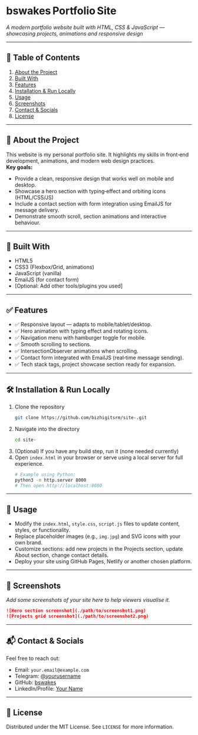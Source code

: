 # bswakes Portfolio Site  
*A modern portfolio website built with HTML, CSS & JavaScript — showcasing projects, animations and responsive design*

---

## 🚀 Table of Contents  
1. [About the Project](#about-the-project)  
2. [Built With](#built-with)  
3. [Features](#features)  
4. [Installation & Run Locally](#installation--run-locally)  
5. [Usage](#usage)  
6. [Screenshots](#screenshots)  
7. [Contact & Socials](#contact--socials)  
8. [License](#license)

---

## 🧠 About the Project  
This website is my personal portfolio site. It highlights my skills in front‑end development, animations, and modern web design practices.  
**Key goals:**  
- Provide a clean, responsive design that works well on mobile and desktop.  
- Showcase a hero section with typing‑effect and orbiting icons (HTML/CSS/JS)  
- Include a contact section with form integration using EmailJS for message delivery.  
- Demonstrate smooth scroll, section animations and interactive behaviour.

---

## 🧰 Built With  
- HTML5  
- CSS3 (Flexbox/Grid, animations)  
- JavaScript (vanilla)  
- EmailJS (for contact form)  
- [Optional: Add other tools/plugins you used]  

---

## ✅ Features  
- ✅ Responsive layout — adapts to mobile/tablet/desktop.  
- ✅ Hero animation with typing effect and rotating icons.  
- ✅ Navigation menu with hamburger toggle for mobile.  
- ✅ Smooth scrolling to sections.  
- ✅ IntersectionObserver animations when scrolling.  
- ✅ Contact form integrated with EmailJS (real‑time message sending).  
- ✅ Tech stack tags, project showcase section ready for expansion.

---

## 🛠️ Installation & Run Locally  
1. Clone the repository  
   ```bash
   git clone https://github.com/bizhigitsrm/site-.git
   ```  
2. Navigate into the directory  
   ```bash
   cd site-
   ```  
3. (Optional) If you have any build step, run it (none needed currently)  
4. Open `index.html` in your browser or serve using a local server for full experience.  
   ```bash
   # Example using Python:
   python3 -m http.server 8000
   # Then open http://localhost:8000  
   ```

---

## 🎯 Usage  
- Modify the `index.html`, `style.css`, `script.js` files to update content, styles, or functionality.  
- Replace placeholder images (e.g., `img.jpg`) and SVG icons with your own brand.  
- Customize sections: add new projects in the Projects section, update About section, change contact details.  
- Deploy your site using GitHub Pages, Netlify or another chosen platform.

---

## 📸 Screenshots  
*Add some screenshots of your site here to help viewers visualise it.*  
```markdown
![Hero section screenshot](./path/to/screenshot1.png)  
![Projects grid screenshot](./path/to/screenshot2.png)  
```

---

## 📬 Contact & Socials  
Feel free to reach out:  
- Email: `your.email@example.com`  
- Telegram: [@yourusername](https://t.me/yourusername)  
- GitHub: [bswakes](https://github.com/bswakes)  
- LinkedIn/Profile: [Your Name](https://www.linkedin.com/in/yourprofile)  

---

## 📄 License  
Distributed under the MIT License. See `LICENSE` for more information.
